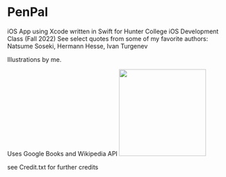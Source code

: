 # PenPal
iOS App using Xcode written in Swift for Hunter College iOS Development Class (Fall 2022)
See select quotes from some of my favorite authors: Natsume Soseki, Hermann Hesse, Ivan Turgenev

Illustrations by me.

Uses Google Books and Wikipedia API
<img src="/workpls.gif?raw=true" width="200px">

see Credit.txt for further credits
